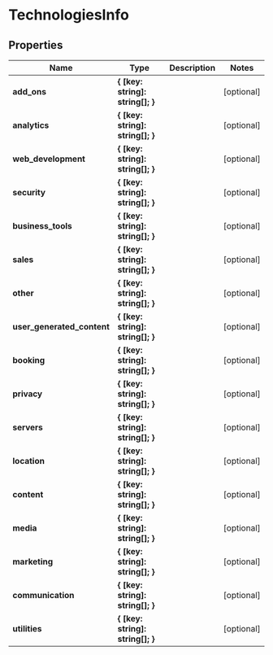 # TechnologiesInfo

## Properties

| Name | Type | Description | Notes |
|------------ | ------------- | ------------- | -------------|
**add_ons** | **{ [key: string]: string[]; }** |  |[optional]|
**analytics** | **{ [key: string]: string[]; }** |  |[optional]|
**web_development** | **{ [key: string]: string[]; }** |  |[optional]|
**security** | **{ [key: string]: string[]; }** |  |[optional]|
**business_tools** | **{ [key: string]: string[]; }** |  |[optional]|
**sales** | **{ [key: string]: string[]; }** |  |[optional]|
**other** | **{ [key: string]: string[]; }** |  |[optional]|
**user_generated_content** | **{ [key: string]: string[]; }** |  |[optional]|
**booking** | **{ [key: string]: string[]; }** |  |[optional]|
**privacy** | **{ [key: string]: string[]; }** |  |[optional]|
**servers** | **{ [key: string]: string[]; }** |  |[optional]|
**location** | **{ [key: string]: string[]; }** |  |[optional]|
**content** | **{ [key: string]: string[]; }** |  |[optional]|
**media** | **{ [key: string]: string[]; }** |  |[optional]|
**marketing** | **{ [key: string]: string[]; }** |  |[optional]|
**communication** | **{ [key: string]: string[]; }** |  |[optional]|
**utilities** | **{ [key: string]: string[]; }** |  |[optional]|